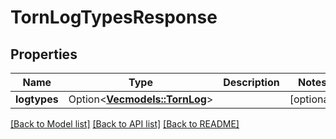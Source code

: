 # TornLogTypesResponse

## Properties

Name | Type | Description | Notes
------------ | ------------- | ------------- | -------------
**logtypes** | Option<[**Vec<models::TornLog>**](TornLog.md)> |  | [optional]

[[Back to Model list]](../README.md#documentation-for-models) [[Back to API list]](../README.md#documentation-for-api-endpoints) [[Back to README]](../README.md)


